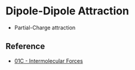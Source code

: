 # Dipole-Dipole Attraction

* Partial-Charge attraction

## Reference

* [01C - Intermolecular Forces](../../../../../../../00%20-%20Summary/SCCH134%20-%20Organic%20Chemistry%20for%20Medical%20Science/01C%20-%20Intermolecular%20Forces.md)
